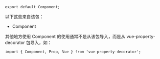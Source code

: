 
```
export default Component;
```


以下这些来自该包：

* Component

其他地方使用 Component 的使用通常不是从该包导入，而是从 vue-property-decorator 包导入，如：

```
import { Component, Prop, Vue } from 'vue-property-decorator';
```
